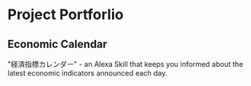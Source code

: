# Project Portforlio

## Economic Calendar

"経済指標カレンダー" - an Alexa Skill that keeps you informed about the latest economic indicators announced each day.
